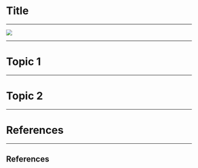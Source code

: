# Title

---



<img src="https://uploads6.wikiart.org/00155/images/edward-hopper/hopper-15-2011-rocks.jpg!Large.jpg"/>

---

# Topic 1

---

# Topic 2

---


# References

---

## References


<div id = "refs">




</div>